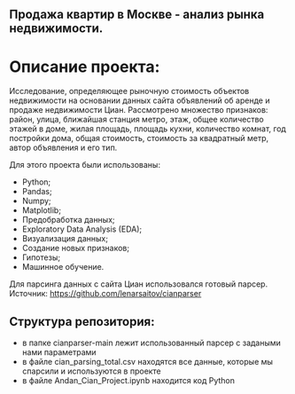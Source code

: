 ## Продажа квартир в Москве - анализ рынка недвижимости.


# Описание проекта:

Исследование, определяющее рыночную стоимость объектов недвижимости на основании данных сайта объявлений об аренде и продаже недвижимости Циан. Рассмотрено множество признаков: район, улица, ближайшая станция метро, этаж, общее количество этажей в доме, жилая площадь, площадь кухни, количество комнат, год постройки дома, общая стоимость, стоимость за квадратный метр, автор объявления и его тип.

Для этого проекта были использованы:
- Python;
- Pandas;
- Numpy; 
- Matplotlib;
- Предобработка данных;
- Exploratory Data Analysis (EDA);
- Визуализация данных;
- Создание новых признаков;
- Гипотезы;
- Машинное обучение.

Для парсинга данных с сайта Циан использовался готовый парсер. Источник: https://github.com/lenarsaitov/cianparser 

## Структура репозитория:
- в папке cianparser-main лежит использованный парсер с задаными нами параметрами
- в файле cian_parsing_total.csv находятся все данные, которые мы спарсили и используются в проекте
- в файле Andan_Cian_Project.ipynb находится код Python

